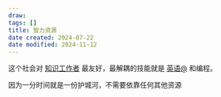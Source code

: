 ```yaml
---
draw:
tags: []
title: 智力资源
date created: 2024-07-22
date modified: 2024-11-12
---
```


这个社会对 [知识工作者](知识工作者.md) 最友好，最解耦的技能就是 [英语@](英语@.md) 和编程。

因为一分时间就是一份护城河，不需要依靠任何其他资源

